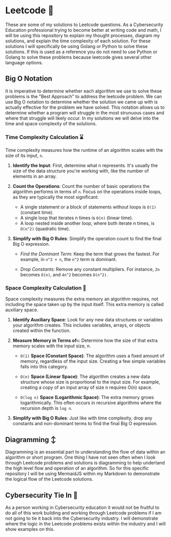 # Leetcode :rocket:
These are some of my solutions to Leetcode questions. As a Cybersecurity Education professional trying to become better at writing code and math, I will be using this repository to explain my thought processes, diagram my solutions, and explain the time complexity of each solution. For these solutions I will specifically be using Golang or Python to solve these solutions. If this is used as a reference you do not need to use Python or Golang to solve these problems because leetcode gives several other language options. 

## Big O Notation 
It is imperative to determine whether each algorithm we use to solve these problems is the "Best Approach" to address the leetcode problem. We can use Big O notation to determine whether the solution we came up with is actually effective for the problem we have solved. This notation allows us to determine whether a program will struggle in the most strunuous cases and where that struggle will likely occur. In my solutions we will delve into the time and space complexity of the solutions. 

### Time Complexity Calculation :hourglass:
Time complexity measures how the runtime of an algorithm scales with the size of its input, `n`.

1.  **Identify the Input**: First, determine what n represents. It's usually the size of the data structure you're working with, like the number of elements in an array.

2. **Count the Operations**: Count the number of basic operations the algorithm performs in terms of `n`. Focus on the operations inside loops, as they are typically the most significant.

    -   A single statement or a block of statements without loops is `O(1)` (constant time).
    -   A single loop that iterates n times is `O(n)` (linear time).
    -   A loop nested inside another loop, where both iterate n times, is `O(n^2)` (quadratic time).

3. **Simplify with Big O Rules**: Simplify the operation count to find the final Big O expression.

    -  *Find the Dominant Term*: Keep the term that grows the fastest. For example, in `n^2 + n`, the `n^2` term is dominant.

    -  *Drop Constants*: Remove any constant multipliers. For instance, `2n` becomes `O(n)`, and `4n^2` becomes `O(n^2)`.

### Space Complexity Calculation :milky_way:
Space complexity measures the extra memory an algorithm requires, not including the space taken up by the input itself. This extra memory is called auxiliary space.

1. **Identify Auxiliary Space**: Look for any new data structures or variables your algorithm creates. This includes variables, arrays, or objects created within the function.

2. **Measure Memory in Terms of**`n`: Determine how the size of that extra memory scales with the input size, n.

    -   `O(1)` **Space (Constant Space)**: The algorithm uses a fixed amount of memory, regardless of the input size. Creating a few simple variables falls into this category.

    -   `O(n)` **Space (Linear Space)**: The algorithm creates a new data structure whose size is proportional to the input size. For example, creating a copy of an input array of size n requires O(n) space.

    -   `O(log n)` **Space (Logarithmic Space)**: The extra memory grows logarithmically. This often occurs in recursive algorithms where the recursion depth is `log n`.

3. **Simplify with Big O Rules**: Just like with time complexity, drop any constants and non-dominant terms to find the final Big O expression.


## Diagramming :arrow_up_down:
Diagramming is an essential part to understanding the flow of data within an algorithm or short program. One thing I have not seen often when I look through Leetcode problems and solutions is diagramming to help undertand the high level flow and operation of an algorithm. So for this specific repository I will be using MermaidJS within my Markdown to demonstrate the logical flow of the Leetcode solutions. 

## Cybersecurity Tie In :necktie:
As a person working in Cybersecurity education it would not be fruitful to do all of this work building and working through Leetcode problems if I am not going to tie it back into the Cybersecurity industry. I will demonstrate where the logic in the Leetcode problems exists within the industry and I will show examples on this. 